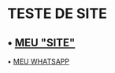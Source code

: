 # TESTE DE SITE
  
• [MEU "SITE"](https://og4briel.github.io/dallas.html)
---
• [MEU WHATSAPP](https://wa.me/555199571240)
